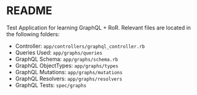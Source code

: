 # README

Test Application for learning GraphQL + RoR.
Relevant files are located in the following folders:

* Controller: `app/controllers/graphql_controller.rb`
* Queries Used: `app/graphs/queries`
* GraphQL Schema: `app/graphs/schema.rb`
* GraphQL ObjectTypes: `app/graphs/types`
* GraphQL Mutations: `app/graphs/mutations`
* GraphQL Resolvers: `app/graphs/resolvers`
* GraphQL Tests: `spec/graphs`
